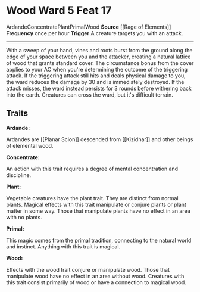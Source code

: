 ﻿---
actions: '[reaction]'
cost: null
element: Wood
feat: Wood Ward
frequency: once per hour
heighten_level: null
id: '4323'
level: '17'
name: Wood Ward
prerequisite: null
rarity: Common
requirement: null
school: null
source: '[[DATABASE/source/Rage of Elements|Rage of Elements]]'
subcategory: null
trait:
- '[[DATABASE/trait/Ardande|Ardande]]'
- '[[DATABASE/trait/Concentrate|Concentrate]]'
- '[[DATABASE/trait/Plant|Plant]]'
- '[[DATABASE/trait/Primal|Primal]]'
- '[[DATABASE/trait/Wood|Wood]]'
trigger: A creature targets you with an attack.
type: Feat

---
# Wood Ward <span class="action-icon">5</span> <span class="item-type">Feat 17</span>

<span class="item-trait">Ardande</span><span class="item-trait">Concentrate</span><span class="item-trait">Plant</span><span class="item-trait">Primal</span><span class="item-trait">Wood</span>
**Source** [[Rage of Elements]]
**Frequency** once per hour
**Trigger** A creature targets you with an attack.

---
With a sweep of your hand, vines and roots burst from the ground along the edge of your space between you and the attacker, creating a natural lattice of wood that grants standard cover. The circumstance bonus from the cover applies to your AC when you're determining the outcome of the triggering attack. If the triggering attack still hits and deals physical damage to you, the ward reduces the damage by 30 and is immediately destroyed. If the attack misses, the ward instead persists for 3 rounds before withering back into the earth. Creatures can cross the ward, but it's difficult terrain.

## Traits

**Ardande:**

Ardandes are [[Planar Scion]] descended from [[Kizidhar]] and other beings of elemental wood.

**Concentrate:**

An action with this trait requires a degree of mental concentration and discipline.

**Plant:**

Vegetable creatures have the plant trait. They are distinct from normal plants. Magical effects with this trait manipulate or conjure plants or plant matter in some way. Those that manipulate plants have no effect in an area with no plants.

**Primal:**

This magic comes from the primal tradition, connecting to the natural world and instinct. Anything with this trait is magical.

**Wood:**

Effects with the wood trait conjure or manipulate wood. Those that manipulate wood have no effect in an area without wood. Creatures with this trait consist primarily of wood or have a connection to magical wood.